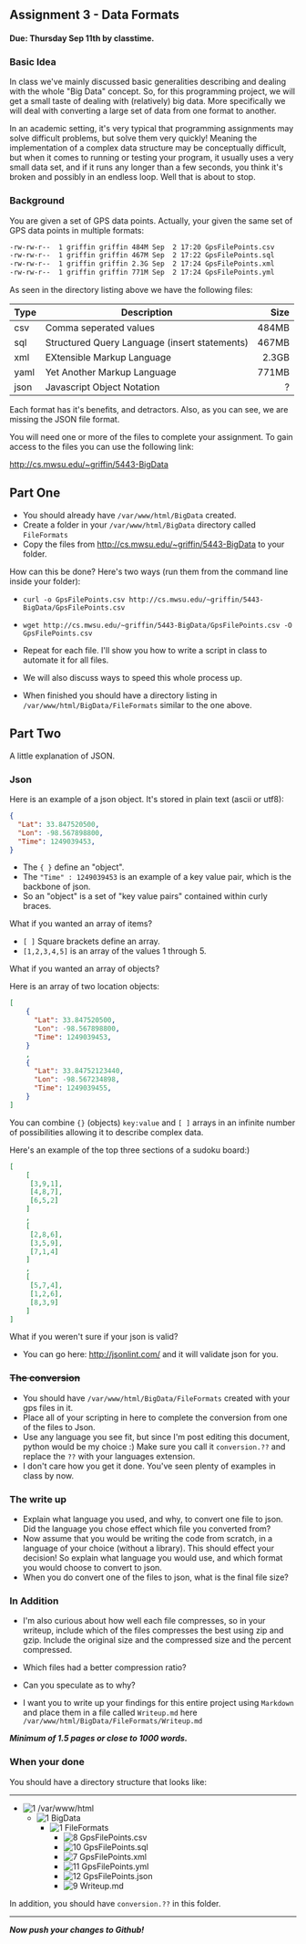 ## Assignment 3 - Data Formats
#### Due: Thursday Sep 11th by classtime.

### Basic Idea
In class we've mainly discussed basic generalities describing and dealing with the whole "Big Data" concept.
So, for this programming project, we will get a small taste of dealing with  (relatively) big data. More specifically we
will deal with converting a large set of data from one format to another. 

In an academic setting, it's very typical that programming assignments may solve difficult problems, but solve
them very quickly! Meaning the implementation of a complex data structure may be conceptually difficult, but
when it comes to running or testing your program, it usually uses a very small data set, and if it runs any longer
than a few seconds, you think it's broken and possibly in an endless loop. Well that is about to stop. 

### Background

You are given a set of GPS data points. Actually, your given the same set of GPS data points in multiple
formats:

```bash
-rw-rw-r--  1 griffin griffin 484M Sep  2 17:20 GpsFilePoints.csv
-rw-rw-r--  1 griffin griffin 467M Sep  2 17:22 GpsFilePoints.sql
-rw-rw-r--  1 griffin griffin 2.3G Sep  2 17:24 GpsFilePoints.xml
-rw-rw-r--  1 griffin griffin 771M Sep  2 17:24 GpsFilePoints.yml
```

As seen in the directory listing above we have the following files:

| Type | Description                                  | Size    |
|------|----------------------------------------------|--------:|
| csv  |Comma seperated values                        | 484MB   |
| sql  |Structured Query Language (insert statements) | 467MB   | 
| xml  |EXtensible Markup Language                    | 2.3GB   |
| yaml |Yet Another Markup Language                   | 771MB   |
| json |Javascript Object Notation                    | ?       |

Each format has it's benefits, and detractors. Also, as you can see, we are missing the JSON file format. 

You will need one or more of the files to complete your assignment. To gain access to the files 
you can use the following link: 

http://cs.mwsu.edu/~griffin/5443-BigData

## Part One

- You should already have `/var/www/html/BigData` created.
- Create a folder in your `/var/www/html/BigData` directory called `FileFormats`
- Copy the files from http://cs.mwsu.edu/~griffin/5443-BigData to your folder.

How can this be done? Here's two ways (run them from the command line inside your folder):

- `curl -o GpsFilePoints.csv http://cs.mwsu.edu/~griffin/5443-BigData/GpsFilePoints.csv`
- `wget http://cs.mwsu.edu/~griffin/5443-BigData/GpsFilePoints.csv -O GpsFilePoints.csv`

- Repeat for each file. I'll show you how to write a script in class to automate it for all files.
- We will also discuss ways to speed this whole process up.
- When finished you should have a directory listing in `/var/www/html/BigData/FileFormats`  similar to the one above.

## Part Two

A little explanation of JSON.

### Json

Here is an example of a json object. It's stored in plain text (ascii or utf8):

```json
{
  "Lat": 33.847520500,
  "Lon": -98.567898800,
  "Time": 1249039453,
}
```
- The `{ }` define an "object".
- The `"Time" : 1249039453` is an example of a key value pair, which is the backbone of json.
- So an "object" is a set of "key value pairs" contained within curly braces.

What if you wanted an array of items?
- `[ ]` Square brackets define an array.
- `[1,2,3,4,5]` is an array of the values 1 through 5.

What if you wanted an array of objects?

Here is an array of two location objects:
```json
[
    {
      "Lat": 33.847520500,
      "Lon": -98.567898800,
      "Time": 1249039453,
    }
    ,
    {
      "Lat": 33.84752123440,
      "Lon": -98.567234898,
      "Time": 1249039455,
    }
]
```
You can combine `{}` (objects) `key:value` and `[ ]` arrays in an infinite number of possibilities allowing it to describe complex data. 

Here's an example of the top three sections of a sudoku board:)

```json
[
    [
     [3,9,1],
     [4,8,7],
     [6,5,2]
    ]
    ,
    [
     [2,8,6],
     [3,5,9],
     [7,1,4]
    ]
    ,
    [
     [5,7,4],
     [1,2,6],
     [8,3,9]
    ]
]

```

What if you weren't sure if your json is valid?

- You can go here: http://jsonlint.com/ and it will validate json for you.

### ~~The conversion~~

- You should have `/var/www/html/BigData/FileFormats` created with your gps files in it.
- Place all of your scripting in here to complete the conversion from one of the files to Json. 
- Use any language you see fit, but since I'm post editing this document, python would be my choice :) Make sure you call it `conversion.??` and replace the `??` with your languages extension.
- I don't care how you get it done. You've seen plenty of examples in class by now.

### The write up

- Explain what language you used, and why, to convert one file to json. Did the language you chose effect which file you converted from?
- Now assume that you would be writing the code from scratch, in a language of your choice (without a library). This should effect your decision! So explain what language you would use, and which format you would choose to convert to json.
- When you do convert one of the files to json, what is the final file size?

### In Addition

- I'm also curious about how well each file compresses, so in your writeup, include which of the files compresses the best using zip and gzip. Include the original size and the compressed size and the percent compressed. 
- Which files had a better compression ratio?
- Can you speculate as to why?

- I want you to write up your findings for this entire project using `Markdown` and place them in a file called `Writeup.md` here `/var/www/html/BigData/FileFormats/Writeup.md`

___Minimum of 1.5 pages or close to 1000 words.___


### When your done

You should have a directory structure that looks like:

-----
- ![1] /var/www/html
	- ![1] BigData
	  - ![1] FileFormats
	    - ![8] GpsFilePoints.csv
	    - ![10] GpsFilePoints.sql
	    - ![7]  GpsFilePoints.xml
	    - ![11] GpsFilePoints.yml
	    - ![12] GpsFilePoints.json
	    - ![9] Writeup.md

In addition, you should have `conversion.??` in this folder.

-----

___Now push your changes to Github!___

[1]:  http://cs.mwsu.edu/~griffin/Free-file-icons/24px/folder.png
[2]:  http://cs.mwsu.edu/~griffin/Free-file-icons/24px/php.png
[3]:  http://cs.mwsu.edu/~griffin/Free-file-icons/24px/html.png
[4]:  http://cs.mwsu.edu/~griffin/Free-file-icons/24px/css.png
[5]:  http://cs.mwsu.edu/~griffin/Free-file-icons/24px/js.png
[6]:  http://cs.mwsu.edu/~griffin/Free-file-icons/24px/json.png
[7]:  http://cs.mwsu.edu/~griffin/Free-file-icons/24px/xml.png
[8]:  http://cs.mwsu.edu/~griffin/Free-file-icons/24px/csv.png
[9]:  http://cs.mwsu.edu/~griffin/Free-file-icons/24px/md.png
[10]: http://cs.mwsu.edu/~griffin/Free-file-icons/24px/sql.png
[11]: http://cs.mwsu.edu/~griffin/Free-file-icons/24px/yml.png
[12]: http://cs.mwsu.edu/~griffin/Free-file-icons/24px/json.png
